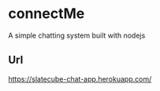 # connectMe
A simple chatting system built with nodejs


## Url
https://slatecube-chat-app.herokuapp.com/
